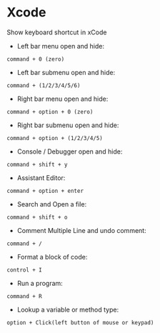 # Xcode #
Show keyboard shortcut in xCode 

- Left bar menu open and hide:
```
command + 0 (zero)
```
- Left bar submenu open and hide:
```
command + (1/2/3/4/5/6)
```
- Right bar menu open and hide:
```
command + option + 0 (zero)
```
- Right bar submenu open and hide:
```
command + option + (1/2/3/4/5)
```
- Console / Debugger open and hide:
```
command + shift + y 
```
- Assistant Editor:
```
command + option + enter
```
- Search and Open a file:
```
command + shift + o
```
- Comment Multiple Line and undo comment:
```
command + /
```
- Format a block of code:
```
control + I
```
- Run a program:
```
command + R
```
- Lookup a variable or method type: 
```
option + Click(left button of mouse or keypad) 
```
